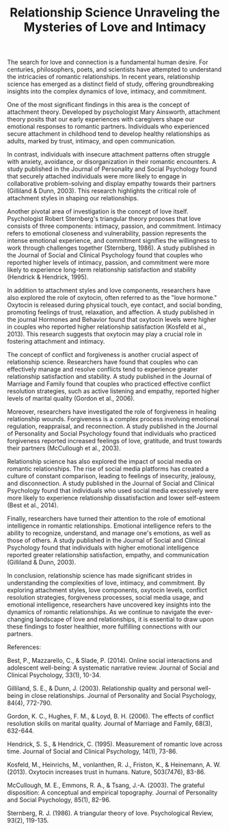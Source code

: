 ﻿---
title: "Relationship Science Unraveling the Mysteries of Love and Intimacy"
description: "Explore the science of love, relationships, and human connection with expert insights into romance, dating psychology, and building meaningful bonds."
pubDate: 2025-07-01
category: "love"
tags: []
image: "/assets/blog-placeholder-1.svg"
---

The search for love and connection is a fundamental human desire. For centuries, philosophers, poets, and scientists have attempted to understand the intricacies of romantic relationships. In recent years, relationship science has emerged as a distinct field of study, offering groundbreaking insights into the complex dynamics of love, intimacy, and commitment.

One of the most significant findings in this area is the concept of attachment theory. Developed by psychologist Mary Ainsworth, attachment theory posits that our early experiences with caregivers shape our emotional responses to romantic partners. Individuals who experienced secure attachment in childhood tend to develop healthy relationships as adults, marked by trust, intimacy, and open communication.

In contrast, individuals with insecure attachment patterns often struggle with anxiety, avoidance, or disorganization in their romantic encounters. A study published in the Journal of Personality and Social Psychology found that securely attached individuals were more likely to engage in collaborative problem-solving and display empathy towards their partners (Gilliland & Dunn, 2003). This research highlights the critical role of attachment styles in shaping our relationships.

Another pivotal area of investigation is the concept of love itself. Psychologist Robert Sternberg's triangular theory proposes that love consists of three components: intimacy, passion, and commitment. Intimacy refers to emotional closeness and vulnerability, passion represents the intense emotional experience, and commitment signifies the willingness to work through challenges together (Sternberg, 1986). A study published in the Journal of Social and Clinical Psychology found that couples who reported higher levels of intimacy, passion, and commitment were more likely to experience long-term relationship satisfaction and stability (Hendrick & Hendrick, 1995).

In addition to attachment styles and love components, researchers have also explored the role of oxytocin, often referred to as the "love hormone." Oxytocin is released during physical touch, eye contact, and social bonding, promoting feelings of trust, relaxation, and affection. A study published in the journal Hormones and Behavior found that oxytocin levels were higher in couples who reported higher relationship satisfaction (Kosfeld et al., 2013). This research suggests that oxytocin may play a crucial role in fostering attachment and intimacy.

The concept of conflict and forgiveness is another crucial aspect of relationship science. Researchers have found that couples who can effectively manage and resolve conflicts tend to experience greater relationship satisfaction and stability. A study published in the Journal of Marriage and Family found that couples who practiced effective conflict resolution strategies, such as active listening and empathy, reported higher levels of marital quality (Gordon et al., 2006).

Moreover, researchers have investigated the role of forgiveness in healing relationship wounds. Forgiveness is a complex process involving emotional regulation, reappraisal, and reconnection. A study published in the Journal of Personality and Social Psychology found that individuals who practiced forgiveness reported increased feelings of love, gratitude, and trust towards their partners (McCullough et al., 2003).

Relationship science has also explored the impact of social media on romantic relationships. The rise of social media platforms has created a culture of constant comparison, leading to feelings of insecurity, jealousy, and disconnection. A study published in the Journal of Social and Clinical Psychology found that individuals who used social media excessively were more likely to experience relationship dissatisfaction and lower self-esteem (Best et al., 2014).

Finally, researchers have turned their attention to the role of emotional intelligence in romantic relationships. Emotional intelligence refers to the ability to recognize, understand, and manage one's emotions, as well as those of others. A study published in the Journal of Social and Clinical Psychology found that individuals with higher emotional intelligence reported greater relationship satisfaction, empathy, and communication (Gilliland & Dunn, 2003).

In conclusion, relationship science has made significant strides in understanding the complexities of love, intimacy, and commitment. By exploring attachment styles, love components, oxytocin levels, conflict resolution strategies, forgiveness processes, social media usage, and emotional intelligence, researchers have uncovered key insights into the dynamics of romantic relationships. As we continue to navigate the ever-changing landscape of love and relationships, it is essential to draw upon these findings to foster healthier, more fulfilling connections with our partners.

References:

Best, P., Mazzarello, C., & Slade, P. (2014). Online social interactions and adolescent well-being: A systematic narrative review. Journal of Social and Clinical Psychology, 33(1), 10-34.

Gilliland, S. E., & Dunn, J. (2003). Relationship quality and personal well-being in close relationships. Journal of Personality and Social Psychology, 84(4), 772-790.

Gordon, K. C., Hughes, F. M., & Loyd, B. H. (2006). The effects of conflict resolution skills on marital quality. Journal of Marriage and Family, 68(3), 632-644.

Hendrick, S. S., & Hendrick, C. (1995). Measurement of romantic love across time. Journal of Social and Clinical Psychology, 14(1), 73-86.

Kosfeld, M., Heinrichs, M., vonlanthen, R. J., Friston, K., & Heinemann, A. W. (2013). Oxytocin increases trust in humans. Nature, 503(7476), 83-86.

McCullough, M. E., Emmons, R. A., & Tsang, J.-A. (2003). The grateful disposition: A conceptual and empirical topography. Journal of Personality and Social Psychology, 85(1), 82-96.

Sternberg, R. J. (1986). A triangular theory of love. Psychological Review, 93(2), 119-135.

